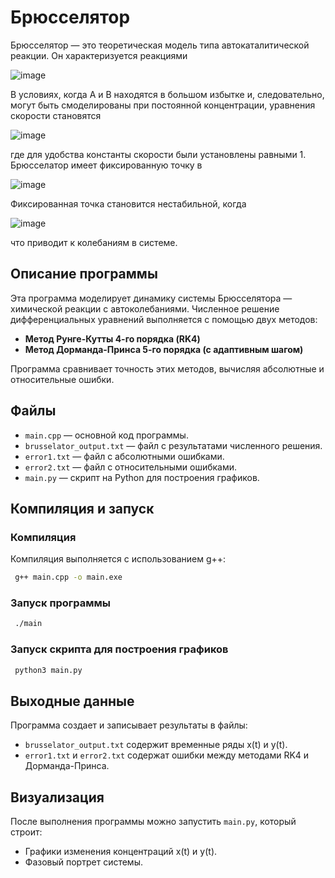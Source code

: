 # Брюсселятор
Брюсселятор — это теоретическая модель типа автокаталитической реакции. 
Он характеризуется реакциями

![image](https://github.com/user-attachments/assets/aaadd3df-dae2-455a-8cc2-2f4cfbd77d35)

В условиях, когда A и B находятся в большом избытке и, следовательно, могут быть смоделированы при постоянной концентрации, уравнения скорости становятся

![image](https://github.com/user-attachments/assets/7b4d9949-092c-4df6-ae26-9d09d73e8c5c)

где для удобства константы скорости были установлены равными 1.
Брюсселатор имеет фиксированную точку в

![image](https://github.com/user-attachments/assets/64acf41d-40da-499a-ae03-79d5a13251d7)

Фиксированная точка становится нестабильной, когда

![image](https://github.com/user-attachments/assets/16fd2351-5683-4238-a399-3e758a8b9da1)

что приводит к колебаниям в системе.

## Описание программы
Эта программа моделирует динамику системы Брюсселятора — химической реакции с автоколебаниями. Численное решение дифференциальных уравнений выполняется с помощью двух методов:
- **Метод Рунге-Кутты 4-го порядка (RK4)**
- **Метод Дорманда-Принса 5-го порядка (с адаптивным шагом)**

Программа сравнивает точность этих методов, вычисляя абсолютные и относительные ошибки.

## Файлы
- `main.cpp` — основной код программы.
- `brusselator_output.txt` — файл с результатами численного решения.
- `error1.txt` — файл с абсолютными ошибками.
- `error2.txt` — файл с относительными ошибками.
- `main.py` — скрипт на Python для построения графиков.

## Компиляция и запуск

### Компиляция
Компиляция выполняется с использованием g++:
```bash
 g++ main.cpp -o main.exe
```

### Запуск программы
```bash
 ./main
```

### Запуск скрипта для построения графиков
```bash
 python3 main.py
```

## Выходные данные
Программа создает и записывает результаты в файлы:
- `brusselator_output.txt` содержит временные ряды x(t) и y(t).
- `error1.txt` и `error2.txt` содержат ошибки между методами RK4 и Дорманда-Принса.

## Визуализация
После выполнения программы можно запустить `main.py`, который строит:
- Графики изменения концентраций x(t) и y(t).
- Фазовый портрет системы.
